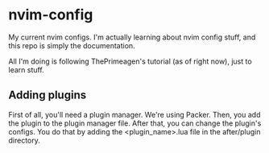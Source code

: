 # nvim-config

My current nvim configs. I'm actually learning about nvim config stuff, and this repo is simply the documentation.

All I'm doing is following ThePrimeagen's tutorial (as of right now), just to learn stuff. 

## Adding plugins

First of all, you'll need a plugin manager. We're using Packer.
Then, you add the plugin to the plugin manager file.
After that, you can change the plugin's configs. You do that by adding the <plugin_name>.lua file in the after/plugin directory.
